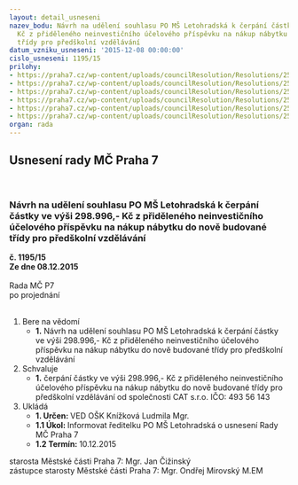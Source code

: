 ```yaml
---
layout: detail_usneseni
nazev_bodu: Návrh na udělení souhlasu PO MŠ Letohradská k čerpání částky ve výši 298.996,-
  Kč z přiděleného neinvestičního účelového příspěvku na nákup nábytku do nově budované
  třídy pro předškolní vzdělávání
datum_vzniku_usneseni: '2015-12-08 00:00:00'
cislo_usneseni: 1195/15
prilohy:
- https://praha7.cz/wp-content/uploads/councilResolution/Resolutions/25654/79-15-%c4%8d.1_-_d%c5%afvodov%c3%a1_zpr%c3%a1va_-_letohradsk%c3%a1_%c4%8derp%c3%a1n%c3%ad_n%c3%bap.doc
- https://praha7.cz/wp-content/uploads/councilResolution/Resolutions/25654/79-15-%c4%8d.2_-_zadost_nabytek_ms_letohradska.pdf
- https://praha7.cz/wp-content/uploads/councilResolution/Resolutions/25654/79-15-%c4%8d.3_-_priloha_zadost_nabytek_ms_letohradska.pdf
- https://praha7.cz/wp-content/uploads/councilResolution/Resolutions/25654/79-15-%c4%8d.4_-_nab%c3%addkov%c3%bd_dopis_cat,_s.r.o._-_m%c5%a1_letohradsk%c3%a1,_2_t%c5%99%c3%addy_z%c5%a1.doc
- https://praha7.cz/wp-content/uploads/councilResolution/Resolutions/25654/79-15-%c4%8d.5_-_vypis-451307.pdf
- https://praha7.cz/wp-content/uploads/councilResolution/Resolutions/25654/79-15-%c4%8d.6_-_%c4%8d._1044-15-r_z_jedn%c3%a1n%c3%ad_%c4%8d.70,_ze_dne_03.11.2015_.doc
organ: rada
---
```

<div id="ucUsn_pList" class="usn">
	<span><h2>Usnesení rady MČ Praha 7 </h2>
<br></span><div class="standBody">
<span><h3>Návrh na udělení souhlasu PO MŠ Letohradská k čerpání částky ve výši 298.996,- Kč z přiděleného neinvestičního účelového příspěvku na nákup nábytku do nově budované třídy pro předškolní vzdělávání</h3></span><div class="center">
		<strong>č. 1195/15</strong><br>
	</div>
<div class="center">
		<strong>Ze dne 08.12.2015</strong><br><br>
	</div>Rada MČ P7<br> po projednání<br><br><ol>
<li>Bere na vědomí<ul><li>
<strong>1.</strong> Návrh na udělení souhlasu PO MŠ Letohradská k čerpání částky ve výši 298.996,- Kč z přiděleného neinvestičního účelového příspěvku na nákup nábytku do nově budované třídy pro předškolní vzdělávání</li></ul>
</li>
<li>Schvaluje<ul><li>
<strong>1.</strong> čerpání částky ve výši 298.996,- Kč z přiděleného neinvestičního účelového příspěvku na nákup nábytku do nově budované třídy pro předškolní vzdělávání  od společnosti CAT s.r.o. IČO: 493 56 143</li></ul>
</li>
<li>Ukládá<ul>
<li>
<strong>1. Určen: </strong>VED OŠK Knížková Ludmila Mgr.</li>
<li>
<strong>1.1 Úkol: </strong>Informovat ředitelku PO MŠ Letohradská o usnesení Rady MČ Praha 7</li>
<li>
<strong>1.2 Termín: </strong>10.12.2015</li>
</ul>
</li>
</ol>starosta Městské části Praha 7: Mgr. Jan Čižinský<br>zástupce starosty Městské části Praha 7: Mgr. Ondřej Mirovský M.EM 
</div>
</div>